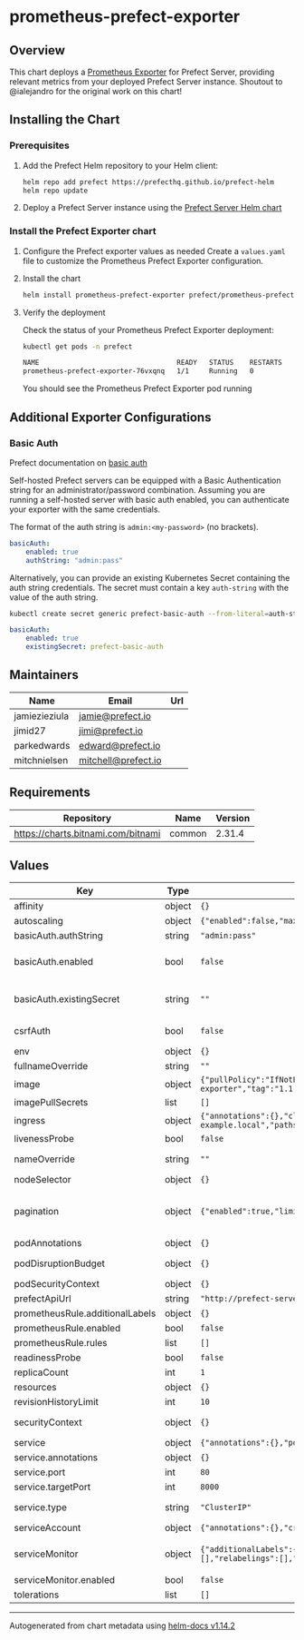 # prometheus-prefect-exporter

## Overview

This chart deploys a [Prometheus Exporter](https://github.com/PrefectHQ/prometheus-prefect-exporter) for Prefect Server, providing relevant metrics from your deployed Prefect Server instance.
Shoutout to @ialejandro for the original work on this chart!

## Installing the Chart

### Prerequisites

1. Add the Prefect Helm repository to your Helm client:

    ```bash
    helm repo add prefect https://prefecthq.github.io/prefect-helm
    helm repo update
    ```

2. Deploy a Prefect Server instance using the [Prefect Server Helm chart](https://github.com/PrefectHQ/prefect-helm/tree/main/charts/prefect-server)

### Install the Prefect Exporter chart

1. Configure the Prefect exporter values as needed
    Create a `values.yaml` file to customize the Prometheus Prefect Exporter configuration.

2. Install the chart
    ```bash
    helm install prometheus-prefect-exporter prefect/prometheus-prefect-exporter --namespace=<PREFECT_SERVER_NAMESPACE> -f values.yaml
    ```

3. Verify the deployment

    Check the status of your Prometheus Prefect Exporter deployment:

    ```bash
    kubectl get pods -n prefect

    NAME                                  READY   STATUS    RESTARTS       AGE
    prometheus-prefect-exporter-76vxqnq   1/1     Running   0              25m
    ```

    You should see the Prometheus Prefect Exporter pod running

## Additional Exporter Configurations

### Basic Auth

Prefect documentation on [basic auth](https://docs.prefect.io/v3/develop/settings-and-profiles#security-settings)

Self-hosted Prefect servers can be equipped with a Basic Authentication string for an administrator/password combination. Assuming you are running a self-hosted server with basic auth enabled, you can authenticate your exporter with the same credentials.

The format of the auth string is `admin:<my-password>` (no brackets).

```yaml
basicAuth:
    enabled: true
    authString: "admin:pass"
```

Alternatively, you can provide an existing Kubernetes Secret containing the auth string credentials. The secret must contain a key `auth-string` with the value of the auth string.

```sh
kubectl create secret generic prefect-basic-auth --from-literal=auth-string='admin:my-password'
```

```yaml
basicAuth:
    enabled: true
    existingSecret: prefect-basic-auth
```

## Maintainers

| Name | Email | Url |
| ---- | ------ | --- |
| jamiezieziula | <jamie@prefect.io> |  |
| jimid27 | <jimi@prefect.io> |  |
| parkedwards | <edward@prefect.io> |  |
| mitchnielsen | <mitchell@prefect.io> |  |

## Requirements

| Repository | Name | Version |
|------------|------|---------|
| https://charts.bitnami.com/bitnami | common | 2.31.4 |

## Values

| Key | Type | Default | Description |
|-----|------|---------|-------------|
| affinity | object | `{}` | Affinity for pod assignment |
| autoscaling | object | `{"enabled":false,"maxReplicas":100,"minReplicas":1,"targetCPUUtilizationPercentage":80}` | Autoscaling with CPU or memory utilization percentage |
| basicAuth.authString | string | `"admin:pass"` | basic auth credentials in the format admin:<your-password> (no brackets) |
| basicAuth.enabled | bool | `false` | enable basic auth for the exporter, for an administrator/password combination. must be enabled on the server as well |
| basicAuth.existingSecret | string | `""` | name of existing secret containing basic auth credentials. takes precedence over authString. must contain a key `auth-string` with the value of the auth string |
| csrfAuth | bool | `false` | Enable CSRF authentication (Only set to true if Prefect Server has CSRF enabled) |
| env | object | `{}` | Environment variables to configure application |
| fullnameOverride | string | `""` | String to fully override common.names.fullname template |
| image | object | `{"pullPolicy":"IfNotPresent","repository":"prefecthq/prometheus-prefect-exporter","tag":"1.1.0"}` | Image registry |
| imagePullSecrets | list | `[]` | Global Docker registry secret names as an array |
| ingress | object | `{"annotations":{},"className":"","enabled":false,"hosts":[{"host":"chart-example.local","paths":[{"path":"/","pathType":"ImplementationSpecific"}]}],"tls":[]}` | Ingress configuration to expose app |
| livenessProbe | bool | `false` | Enable livenessProbe |
| nameOverride | string | `""` | String to partially override common.names.fullname template (will maintain the release name) |
| nodeSelector | object | `{}` | Node labels for pod assignment |
| pagination | object | `{"enabled":true,"limit":200}` | Pagination settings. If enabled, the exporter will paginate the API requests to Prefect Server which uses more resources.  Remember to increase the resources for the exporter if enabled. |
| podAnnotations | object | `{}` | Pod annotations |
| podDisruptionBudget | object | `{}` | Limits the number of Pods of a replicated application that are down simultaneously from voluntary disruptions |
| podSecurityContext | object | `{}` | To specify security settings for a Pod |
| prefectApiUrl | string | `"http://prefect-server.prefect.svc.cluster.local:4200/api"` | Prefect API URL to connect to for metrics |
| prometheusRule.additionalLabels | object | `{}` |  |
| prometheusRule.enabled | bool | `false` |  |
| prometheusRule.rules | list | `[]` |  |
| readinessProbe | bool | `false` | Enable readinessProbe |
| replicaCount | int | `1` | Number of replicas |
| resources | object | `{}` | The resources limits and requested |
| revisionHistoryLimit | int | `10` | the number of old ReplicaSets to retain to allow rollback |
| securityContext | object | `{}` | Defines privilege and access control settings for a Pod or Container |
| service | object | `{"annotations":{},"port":80,"targetPort":8000,"type":"ClusterIP"}` | Kubernetes servide to expose Pod |
| service.annotations | object | `{}` | additional custom annotations for exporter service |
| service.port | int | `80` | Kubernetes Service port |
| service.targetPort | int | `8000` | Pod expose port |
| service.type | string | `"ClusterIP"` | Kubernetes Service type. Allowed values: NodePort, LoadBalancer or ClusterIP |
| serviceAccount | object | `{"annotations":{},"create":true,"name":""}` | Enable creation of ServiceAccount |
| serviceMonitor | object | `{"additionalLabels":{},"enabled":false,"interval":"30s","metricRelabelings":[],"relabelings":[],"scrapeTimeout":"10s"}` | Enable ServiceMonitor to get metrics ref: https://github.com/prometheus-operator/prometheus-operator/blob/main/Documentation/api.md#servicemonitor |
| serviceMonitor.enabled | bool | `false` | Enable or disable |
| tolerations | list | `[]` | Tolerations for pod assignment |

----------------------------------------------
Autogenerated from chart metadata using [helm-docs v1.14.2](https://github.com/norwoodj/helm-docs/releases/v1.14.2)
